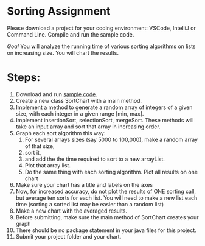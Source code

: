# Sorting Assignment

Please download a project for your coding environment: VSCode, IntelliJ or Command Line. Compile and run the sample code.

*Goal* You will analyze the running time of various sorting algorithms on lists on increasing size. You will chart the results.

# Steps:

1. Download and run [sample code](./SortChart.zip).
2. Create a new class SortChart with a main method.
3. Implement a method to generate a random array of integers of a given size, with each integer in a given range [min, max].
4. Implement insertionSort, selectionSort, mergeSort. These methods will take an input array and sort that array  in increasing order.
5. Graph each sort algorithm this way:
	1. For several arrays sizes (say 5000 to 100,000), make a random array of that size,
	2. sort it,
	3. and add the the time required to sort to a new arrayList.
	4. Plot that array list.
	5.  Do the same thing with each sorting algorithm. Plot all results on one chart
6. Make sure your chart has a title and labels on the axes
7. Now, for increased accuracy, do not plot the results of ONE sorting call, but average ten sorts for each list. You will need to make a new list each time (sorting a sorted list may be easier than a random list)
8. Make a new chart with the averaged results.
9. Before submitting, make sure the main method of SortChart creates your graph
10. There should be no package statement in your java files for this project.
11. Submit your project folder and your chart.